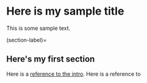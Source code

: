 # Here is my sample title

This is some sample text.

(section-label)=
## Here's my first section

Here is a [reference to the intro](intro.md). Here is a reference to [](section-label)